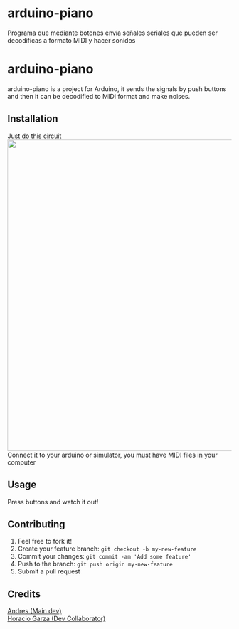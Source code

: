# arduino-piano
Programa que mediante botones envía señales seriales que pueden ser decodificas a formato MIDI y hacer sonidos

# arduino-piano

arduino-piano is a project for Arduino, it sends the signals by push buttons and then it can be decodified to MIDI format and make noises.

## Installation

Just do this circuit<br>
<img src="http://i.imgur.com/BbctYWY.jpg" height=700><br>
Connect it to your arduino or simulator, you must have MIDI files in your computer

## Usage

Press buttons and watch it out!

## Contributing

1. Feel free to fork it!
2. Create your feature branch: `git checkout -b my-new-feature`
3. Commit your changes: `git commit -am 'Add some feature'`
4. Push to the branch: `git push origin my-new-feature`
5. Submit a pull request


## Credits

<a href="https://github.com/AndresDLRG">Andres (Main dev)</a><br>
<a href="https://github.com/horaciogarza">Horacio Garza (Dev Collaborator)</a>



